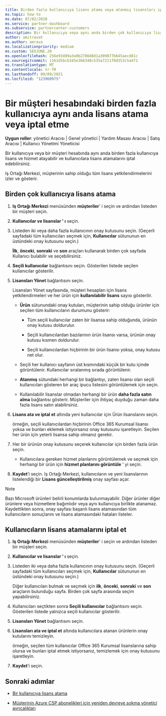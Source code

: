 ```yaml
---
title: Birden fazla kullanıcıya lisans atama veya atanmış lisansları iptal etme
ms.topic: how-to
ms.date: 07/02/2020
ms.service: partner-dashboard
ms.subservice: partnercenter-customers
description: Bir kullanıcıya veya aynı anda birden çok kullanıcıya lisans ve hizmet atamak veya iptal etmek için bir müşteri hesabını nasıl kullanacağınızı öğrenin.
author: amitravat
ms.author: amrava
ms.localizationpriority: medium
ms.custom: SEOJUNE.20
ms.openlocfilehash: 256e93499a3a9b2786d8d1a309077b645aecd81c
ms.sourcegitcommit: 1161d5bcb345e368348c535a7211f0d353c5a471
ms.translationtype: MT
ms.contentlocale: tr-TR
ms.lasthandoff: 09/09/2021
ms.locfileid: "123960975"
---
```

# <a name="assign-or-revoke-licenses-at-the-same-time-to-multiple-users-in-a-customer-account"></a>Bir müşteri hesabındaki birden fazla kullanıcıya aynı anda lisans atama veya iptal etme

**Uygun roller**: yönetici Aracısı | Genel yönetici | Yardım Masası Aracısı | Satış Aracısı | Kullanıcı Yönetimi Yöneticisi

Bir kullanıcıya veya bir müşteri hesabında aynı anda birden fazla kullanıcıya lisans ve hizmet atayabilir ve kullanıcılara lisans atamalarını iptal edebilirsiniz.

Iş Ortağı Merkezi, müşterinin sahip olduğu tüm lisans yetkilendirmelerini izler ve gösterir.

## <a name="assign-licenses-to-multiple-users"></a>Birden çok kullanıcıya lisans atama

1. **Iş Ortağı Merkezi** menüsünden **müşteriler**' i seçin ve ardından listeden bir müşteri seçin.

2. **Kullanıcılar ve lisanslar ' ı** seçin.

3. Listeden iki veya daha fazla kullanıcının onay kutusunu seçin. (Geçerli sayfadaki tüm kullanıcıları seçmek için, **Kullanıcılar** sütununun en üstündeki onay kutusunu seçin.)

    **İlk**, **önceki**, **sonraki** ve **son** araçları kullanarak birden çok sayfada Kullanıcı bulabilir ve seçebilirsiniz.

4. **Seçili kullanıcılar** bağlantısını seçin. Gösterilen listede seçilen kullanıcılar gösterilir.

5. **Lisansları Yönet** bağlantısını seçin.

    Lisansları Yönet sayfasında, müşteri hesapları için lisans yetkilendirmeleri ve her ürün için **kullanılabilir lisans** sayısı gösterilir.

    - **Ürün** sütunundaki onay kutuları, müşterinin sahip olduğu ürünler için seçilen tüm kullanıcıların durumunu gösterir:

       - Tüm seçili kullanıcılar zaten bir lisansa sahip olduğunda, ürünün onay kutusu doldurulur.

       - Seçili kullanıcılardan bazılarının ürün lisansı varsa, ürünün onay kutusu kısmen doldurulur.

       - Seçili kullanıcılardan hiçbirinin bir ürün lisansı yoksa, onay kutusu net olur.

    - Seçili her kullanıcı sayfanın üst kısmındaki küçük bir kutu içinde görüntülenir. Kullanıcılar sıralanmış sırada görüntülenir.

    - **Atanmış** sütundaki herhangi bir bağlantıyı, zaten lisansı olan seçili kullanıcıları gösteren bir araç ipucu listesini görüntülemek için seçin.

    - Kullanılabilir lisanslar olmadan herhangi bir ürün **daha fazla satın alma** bağlantısı gösterir. Müşteriler için ihtiyaç duyduğu zaman daha fazla lisans satın alabilirsiniz.

6. **Lisans ata ve iptal et** altında yeni kullanıcılar için Ürün lisanslarını seçin. 

   örneğin, seçili kullanıcılardan hiçbirinin Office 365 Kurumsal lisansı yoksa ve bunları eklemek istiyorsanız onay kutusunu işaretleyin. Seçilen her ürün için yeterli lisansa sahip olmanız gerekir.

7. Her bir ürünün onay kutusunu seçerek kullanıcılar için birden fazla ürün seçin.
    -   Kullanıcılara gereken hizmet planlarını görüntülemek ve seçmek için herhangi bir ürün için **hizmet planlarını görüntüle** ' yi seçin.

8. **Kaydet**’i seçin. Iş Ortağı Merkezi, kullanıcıların ve yeni lisanslarının listelendiği bir **Lisans güncelleştirilmiş** onay sayfası açar.

>[!NOTE]
>Bazı Microsoft ürünleri belirli konumlarda bulunmayabilir. Diğer ürünler diğer ürünlere veya hizmetlere bağımlıdır veya aynı kullanıcıya birlikte atanamaz. Kaydettikten sonra, onay sayfası başarılı lisans atamasından tüm kullanıcıların sonuçlarını ve lisans atamasındaki hataları listeler.

## <a name="revoke-users-license-assignments"></a>Kullanıcıların lisans atamalarını iptal et

1. **Iş Ortağı Merkezi** menüsünden **müşteriler**' i seçin ve ardından listeden bir müşteri seçin.

2. **Kullanıcılar ve lisanslar ' ı** seçin.

3. Listeden iki veya daha fazla kullanıcının onay kutusunu seçin. (Geçerli sayfadaki tüm kullanıcıları seçmek için, **Kullanıcılar** sütununun en üstündeki onay kutusunu seçin.)

    Diğer kullanıcıları bulmak ve seçmek için **ilk**, **önceki**, **sonraki** ve **son** araçların bulunduğu sayfa. Birden çok sayfa arasında seçim yapabilirsiniz.

4. Kullanıcıları seçtikten sonra **Seçili kullanıcılar** bağlantısını seçin. Gösterilen listede yalnızca seçili kullanıcılar gösterilir.

5. **Lisansları Yönet** bağlantısını seçin.

6. **Lisansları ata ve iptal et** altında kullanıcılara atanan ürünlerin onay kutularını temizleyin.

   örneğin, seçilen tüm kullanıcılar Office 365 Kurumsal lisanslarına sahip olursa ve bunları iptal etmek istiyorsanız, temizlemek için onay kutusunu işaretleyin.

7. **Kaydet**’i seçin.

## <a name="next-steps"></a>Sonraki adımlar

- [Bir kullanıcıya lisans atama](assign-licenses-to-users.md)

- [Müşterinin Azure CSP abonelikleri için yeniden devreye sokma yönetici ayrıcalıkları](revoke-reinstate-csp.md)